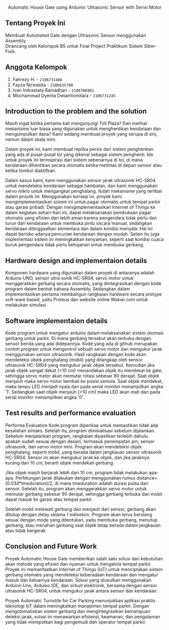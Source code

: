 <p align="center">
  Automatic House Gate using Arduino: Ultrasonic Sensor with Servo Motor
</p>

## Tentang Proyek Ini
Membuat Automated Gate dengan Ultrasonic Sensor menggunakan Assembly. 
<br> Dirancang oleh Kelompok B5 untuk Final Project Praktikum Sistem Siber-Fisik.

## Anggota Kelompok
1. Fahrezy H. - `2106731466`
2. Fayza Nirwasita - `2106635700`
3. Ivan Indrastata Ramadhan - `2106706981`
4. Mochammad Dyenta Dwiamtomitara - `2106731245`

## Introduction to the problem and the solution
Masih ingat ketika pertama kali mengunjungi Toll Plaza? Dan melihat mekanisme luar biasa yang digunakan untuk menghentikan kendaraan dan mengumpulkan dana? Kami sedang membuat proyek yang serupa di sini, namun dalam skala mini.

Dalam proyek ini, kami membuat replika persis dari sistem penghentian yang ada di pusat-pusat tol yang dikenal sebagai sistem penghenti. Ide untuk proyek ini terinspirasi dari sistem sebenarnya di tol, di mana kendaraan dihentikan secara otomatis ketika melintas di depan sensor atau ketika tombol diaktifkan.

Dalam kasus kami, kami menggunakan sensor jarak ultrasonik HC-SR04 untuk mendeteksi kendaraan sebagai hambatan, dan kami menggunakan servo mikro untuk mengangkat penghalang. Itulah mekanisme yang terlibat dalam proyek ini. Menggunakan konsep ini, proyek kami mengimplementasikan sistem ini untuk pagar otomatis untuk tempat parkir atau garasi pribadi. Dengan mengimplementasikan Internet of Things ke dalam kegiatan sehari-hari ini, dapat melaksanakan pembukaan pagar otomatis yang efisien dan lebih aman karena pengendara tidak perlu dan turun dari kendaraan untuk membuka pintu secara manual, sedangkan kendaraan ditinggaalkan sementara dan dalam kondisi menyala. Hal ini dapat berisko adanya pencurian kendaraan dengan mudah. Selain itu juga implementasi sistem ini meningkatkan kenyaman, seperti saat kondisi cuaca buruk pengendara tidak perlu kehujanan untuk membuka gerbang.

## Hardware design and implementaion details 
Komponen hardware yang digunakan dalam proyek di antaranya adalah Arduino UNO, sensor ultra sonik HC-SR04, servo motor untuk menggerakkan gerbang secara otomatis, yang diintegrasikan dengan kode program dalam bentuk bahasa Assembly. Sedangkan dalam implementasikan pertama membangun rangkaian hardware secara protype soft-ware based, yaitu Proteus dan website online Wokwi.com untuk melakukan simulasi. 

## Software implementaion details 
Kode program untuk mengatur arduino dalam melaksanakan sistem otomasi gerbang untuk parkir. Di mana gerbang tersebut akan terbuka dengan sensor benda yang ada didepannya. Kode yang ada di github merupakan contoh program untuk mengontrol sebuah servo motor dan mengukur jarak menggunakan sensor ultrasonik.
Hasil rangkaian dengan kode akan mendeteksi objek penghalang (mobil) yang ditangkap oleh sensor ultrasonik HC-SR04 yang mengukur jarak objek tersebut. Kemudian jika jarak objek sangat dekat (<10 cm) menandakan objek itu mendekat ke gate, sehingga servo motor akan memutar rotasi sebesar 90 derajat. Saat objek menjauh maka servo motor kembali ke posisi semula. Saat objek mendekat, maka lampu LED menjadi nyala dan pada serial monitor menampilkan angka ‘1’. Sedangkan saat objek menjauh (>10 cm) maka LED akan mati dan pada serial monitor menampilkan angka ‘0’.

## Test results and performance evaluation 

Performa Evaluation
Kode program diperiksa untuk memastikan tidak ada kesalahan sintaks. Setelah itu, program diinisialisasi sebelum dijalankan.
Sebelum menjalankan program, rangkaian dipastikan terlebih dahulu apakah sudah sesuai dengan desain, termasuk penempatan pin, sensor ultrasonik, dan servo motor mini. Program akan mendeteksi objek penghalang, seperti mobil, yang berada dalam jangkauan sensor ultrasonik HC-SR04. Sensor ini akan mengukur jarak ke objek, dan jika jaraknya kurang dari 10 cm, berarti objek mendekati gerbang.

Jika objek masih berjarak lebih dari 10 cm, program tidak melakukan apa-apa. Perhitungan jarak dilakukan dengan menggunakan rumus distance=(0.034*tmeduration)/2, di mana tmeduration adalah durasi pulsa dari sensor. Setelah itu, program akan menggerakkan servo motor untuk memutar gerbang sebesar 90 derajat, sehingga gerbang terbuka dan mobil dapat masuk ke garasi atau tempat parkir.

Setelah mobil melewati gerbang dan menjauh dari sensor, gerbang akan ditutup dengan delay selama 1 milisekon. Program akan terus berulang sesuai dengan mode yang ditentukan, yaitu membuka gerbang, menutup gerbang, atau menahan gerbang saat objek tetap berada dalam jangkauan atau tidak bergerak

## Conclusion and Future Work  
Proyek Automatic House Gate memberikan salah satu solusi dari kebutuhan akan metode yang efisien dan nyaman untuk mengelola tempat parkir. Proyek ini memanfaatkan Internet of Things (IoT) untuk menciptakan sistem gerbang otomatis yang mendeteksi keberadaan kendaraan dan mengatur masuk dan keluarnya kendaraan. Solusi yang diusulkan menggunakan Arduino Uno, Arduino IDE, dan sirkuit elektronik, bersama dengan sensor ultrasonik HC-SR04, untuk mengukur jarak antara sensor dan kendaraan.

Proyek Automatic Turnstile for Car Parking menunjukkan aplikasi praktis teknologi IoT dalam meningkatkan manajemen tempat parkir. Dengan mengotomatiskan sistem gerbang dan mengintegrasikan kemampuan deteksi jarak, solusi ini menawarkan efisiensi, keamanan, dan pengalaman yang tidak merepotkan bagi pengemudi dan operator tempat parkir.



<!-- ## Proteus
![State Diagram](https://drive.google.com/file/d/1YnqgZwbPYb-U-LKxIgehy_YIs6JxD88m/view?usp=share_link) -->
